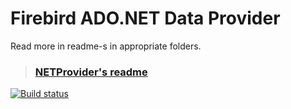 Firebird ADO.NET Data Provider
==============================

Read more in readme-s in appropriate folders.

> ### [NETProvider's readme](NETProvider/readme.txt)

[![Build status](https://ci.appveyor.com/api/projects/status/1q6arda8smaokfvs/branch/master?svg=true)](https://ci.appveyor.com/project/cincura_net/firebirdsql-data-firebirdclient/branch/master)
